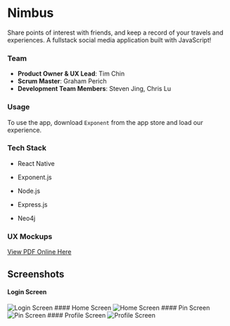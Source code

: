 # Nimbus

Share points of interest with friends, and keep a record of your travels and experiences. A fullstack social media application built with JavaScript!

### Team

  - __Product Owner & UX Lead__: Tim Chin
  - __Scrum Master__: Graham Perich
  - __Development Team Members__: Steven Jing, Chris Lu

### Usage

To use the app, download `Exponent` from the app store and load our experience.

### Tech Stack

- React Native

- Exponent.js

- Node.js 

- Express.js

- Neo4j 



### UX Mockups

[View PDF Online Here](https://www.docdroid.net/Euhm5eK/nimbus.pdf.html)

## Screenshots

#### Login Screen
<img src="http://i.imgur.com/ZIJnY54.png" alt="Login Screen" style="max-width: 400px;"/>
#### Home Screen

<img src="http://i.imgur.com/H5lcCMx.jpg" alt="Home Screen" style="max-width: 400px;"/>
#### Pin Screen

<img src="http://i.imgur.com/kQiycYu.jpg" alt="Pin Screen" style="max-width: 400px;"/>
#### Profile Screen

<img src="http://i.imgur.com/CEOCPjp.jpg" alt="Profile Screen" style="max-width: 400px;"/>






